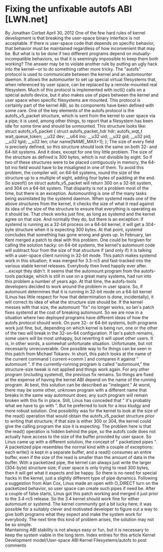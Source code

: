 # Fixing the unfixable autofs ABI [LWN.net]

By
Jonathan Corbet
April 30, 2012
One of the few hard rules of kernel development is that breaking the
user-space binary interface is not acceptable.  If there is user-space code
that depends on specific behavior, that behavior must be maintained
regardless of how inconvenient that may be.  But what is to be done if two
different programs depend on mutually-incompatible behaviors, so that it is
seemingly impossible to keep them both working?  The answer may be to
violate another rule by putting an ugly hack into the kernel—or to do
something rather more tricky.
The "autofs" protocol is used to communicate between the kernel and an
automounter daemon.  It allows the automounter to set up special virtual
filesystems that, when referenced by user space, can be replaced by a
remote-mounted real filesystem.  Much of this protocol is implemented with
ioctl()
calls on a special autofs device, but it also makes use of
pipes between the kernel and user space when specific filesystems are
mounted.
This protocol is certainly part of the kernel ABI, so its components have
been defined with some care.  One of the key elements of the autofs
protocol is the
autofs_v5_packet
structure, which is sent from the
kernel to user space via a pipe; it is used, among other things, to report
that a filesystem has been idle for some time and should be unmounted.
This structure looks like:
struct autofs_v5_packet {
	struct autofs_packet_hdr hdr;
	autofs_wqt_t wait_queue_token;
	__u32 dev;
	__u64 ino;
	__u32 uid;
	__u32 gid;
	__u32 pid;
	__u32 tgid;
	__u32 len;
	char name[NAME_MAX+1];
    };
The size of every field is precisely defined, so this structure should look
the same on both 32- and 64-bit systems.  And it does, except for one tiny
little problem.  The size of the structure as defined is 300 bytes, which
is not divisible by eight.  So if two of these structures were to be placed
contiguously in memory, the 64-bit
ino
field would have to be
misaligned in one of them.  To avoid this problem, the compiler will, on
64-bit systems, round the size of the structure up to a multiple of eight,
adding four bytes of padding at the end.
So
sizeof()
on
struct autofs_v5_packet
will return 300 on
a 32-bit system, and 304 on a 64-bit system.
That disparity is not a problem most of the time, but there is an
exception.  Automounting is one of the many tasks being assimilated by the
systemd daemon.  When systemd reads one of the above structures from the
kernel, it checks the size of what it read against its idea of the size of
the structure to ensure that everything is
operating as it should be.  That check works just fine, as long as systemd
and the kernel agree on that size.  And normally they do,
but there is an exception: if systemd is running as a 32-bit process on a
64-bit kernel, it will get a 304-byte structure when it is expecting 300
bytes.  At that point, systemd concludes that something has gone wrong and
gives up.
In February, Ian Kent merged
a
patch
to deal with this problem.  One could be forgiven for calling the
solution hacky: on 64-bit systems, the kernel's automount code will
subtract four from the size of that structure if (and only if) it is
talking with a user-space client running in 32-bit mode.  This patch makes
systemd work in this situation; it was merged for 3.3-rc5 and fast-tracked
into the various stable kernel releases.  Everybody then lived happily ever
after.
...except they didn't.  It seems that the
automount
program from
the autofs-tools package, which is still in use on a great many systems,
had run into this problem a number of years ago.  At that time, the
autofs-tools developers decided to work around the problem in user space.
So, if automount determines that it is running in 32-bit mode on a 64-bit
kernel (Linus
has little respect
for how
that determination is done, incidentally), it will correct its idea of what
the structure size should be.  If the kernel messes with that size, the
automount "fix" no longer works, so Ian's patch fixes systemd at the cost of
breaking automount.
So we are now in a situation where two deployed programs have different
ideas of how the autofs protocol should work.  On pure 32- or 64-bit
systems, both programs work just fine, but, depending on which kernel is
being run, one or the other of the two will break in the 32-on-64
configuration.  If Ian's patch remains, some users will be most unhappy,
but reverting it will upset other users.  It is, in other words, a somewhat
unfortunate situation.
Unfortunate, but not necessarily unrecoverable.  One possible way to fix
things can be seen in
this patch
from
Michael Tokarev.  In short, this patch looks at the name of the current
command (
current->comm
) and compares it against
"
automount
".  If the currently-running program is called
"automount," the structure-size tweak is not applied and things work
again.  For any other program (including systemd), the previous fix
remains.  So things are fixed at the expense of having the kernel ABI
depend on the name of the running program.  At best, this solution can be
described as "inelegant."  At worst, there may be some other, unknown
program with a different name that breaks in the same way automount does;
any such program will remain broken with this fix in place.
Still, Linus has
conceded
that "
it's
probably what we have to go with
".  But he preferred to look for
a less kludgy and more robust solution.  One possibility was for the kernel
to look at the
size of the
read()
operation that would obtain the
autofs_v5_packet
structure prior to writing that structure; if that size is either 300 or
304, the kernel could give the 
calling program the size it is expecting.  The problem here is that
the
read()
operation is hidden behind the pipe, so the autofs
code does not actually have access to the size of the buffer provided by
user space.
So Linus came up with a different solution, the concept of "
packetized pipes
".  A packetized pipe
resembles the normal kind with a couple of exceptions: each
write()
is kept in a separate buffer, and a
read()
consumes an entire buffer, even if the size of the read is smaller than the
amount of data in the buffer.  With a packetized pipe, the kernel can
always just write the larger (304-byte) structure size; if user space is
only trying to read 300 bytes, then it will get what it expects and be
happy.  So there is no need for special hacks in the kernel, just a
slightly different type of pipe dynamics.  Following a suggestion from Alan
Cox, Linus made an open with
O_DIRECT
turn on the packetized
behavior, so user space can create such pipes if need be.
After a couple of false starts, Linus got this patch working and merged it
just prior to the 3.4-rc5 release.  So the 3.4 kernel should work fine for
either automount or systemd.
The kernel community got a bit lucky here; it was possible for a suitably
clever and motivated developer to figure out a way to give both programs
what they expect and make the system work for everybody.  The next time
this kind of problem arises, the solution may not be so simple.  
Maintaining ABI stability is not always easy or fun, but it is necessary to
keep the system viable in the long term.
Index entries for this article
Kernel
Development model/User-space ABI
Kernel
Filesystems/autofs
to post comments